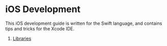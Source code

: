 # iOS Development

This iOS development guide is written for the Swift language, and contains
tips and tricks for the Xcode IDE.

1. [Libraries]()
